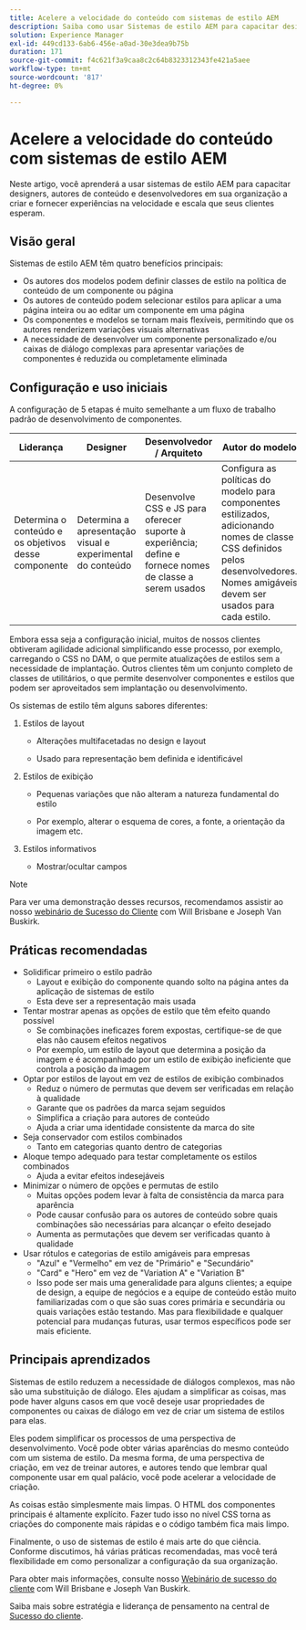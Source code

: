 ```yaml
---
title: Acelere a velocidade do conteúdo com sistemas de estilo AEM
description: Saiba como usar Sistemas de estilo AEM para capacitar designers, autores de conteúdo e desenvolvedores em sua organização a criar e fornecer experiências na velocidade e escala que seus clientes esperam.
solution: Experience Manager
exl-id: 449cd133-6ab6-456e-a0ad-30e3dea9b75b
duration: 171
source-git-commit: f4c621f3a9caa8c2c64b8323312343fe421a5aee
workflow-type: tm+mt
source-wordcount: '817'
ht-degree: 0%

---
```


# Acelere a velocidade do conteúdo com sistemas de estilo AEM

Neste artigo, você aprenderá a usar sistemas de estilo AEM para capacitar designers, autores de conteúdo e desenvolvedores em sua organização a criar e fornecer experiências na velocidade e escala que seus clientes esperam.

## Visão geral

Sistemas de estilo AEM têm quatro benefícios principais:

* Os autores dos modelos podem definir classes de estilo na política de conteúdo de um componente ou página
* Os autores de conteúdo podem selecionar estilos para aplicar a uma página inteira ou ao editar um componente em uma página
* Os componentes e modelos se tornam mais flexíveis, permitindo que os autores renderizem variações visuais alternativas
* A necessidade de desenvolver um componente personalizado e/ou caixas de diálogo complexas para apresentar variações de componentes é reduzida ou completamente eliminada

## Configuração e uso iniciais

A configuração de 5 etapas é muito semelhante a um fluxo de trabalho padrão de desenvolvimento de componentes.

| **Liderança** | **Designer** | **Desenvolvedor / Arquiteto** | **Autor do modelo** | **Autor de conteúdo** |
| --- | --- | --- | --- | --- |
| Determina o conteúdo e os objetivos desse componente | Determina a apresentação visual e experimental do conteúdo | Desenvolve CSS e JS para oferecer suporte à experiência; define e fornece nomes de classe a serem usados | Configura as políticas do modelo para componentes estilizados, adicionando nomes de classe CSS definidos pelos desenvolvedores. Nomes amigáveis devem ser usados para cada estilo. | Ao criar páginas, o aplica estilos conforme necessário para atingir a aparência desejada |

Embora essa seja a configuração inicial, muitos de nossos clientes obtiveram agilidade adicional simplificando esse processo, por exemplo, carregando o CSS no DAM, o que permite atualizações de estilos sem a necessidade de implantação. Outros clientes têm um conjunto completo de classes de utilitários, o que permite desenvolver componentes e estilos que podem ser aproveitados sem implantação ou desenvolvimento.

Os sistemas de estilo têm alguns sabores diferentes:

1. Estilos de layout

   * Alterações multifacetadas no design e layout

   * Usado para representação bem definida e identificável

1. Estilos de exibição
   * Pequenas variações que não alteram a natureza fundamental do estilo

   * Por exemplo, alterar o esquema de cores, a fonte, a orientação da imagem etc.

1. Estilos informativos

   * Mostrar/ocultar campos

>[!NOTE]
>
>Para ver uma demonstração desses recursos, recomendamos assistir ao nosso [webinário de Sucesso do Cliente](https://adobecustomersuccess.adobeconnect.com/pob610c9mffjmp4/) com Will Brisbane e Joseph Van Buskirk.

## Práticas recomendadas

* Solidificar primeiro o estilo padrão
   * Layout e exibição do componente quando solto na página antes da aplicação de sistemas de estilo
   * Esta deve ser a representação mais usada
* Tentar mostrar apenas as opções de estilo que têm efeito quando possível
   * Se combinações ineficazes forem expostas, certifique-se de que elas não causem efeitos negativos
   * Por exemplo, um estilo de layout que determina a posição da imagem e é acompanhado por um estilo de exibição ineficiente que controla a posição da imagem
* Optar por estilos de layout em vez de estilos de exibição combinados
   * Reduz o número de permutas que devem ser verificadas em relação à qualidade
   * Garante que os padrões da marca sejam seguidos
   * Simplifica a criação para autores de conteúdo
   * Ajuda a criar uma identidade consistente da marca do site
* Seja conservador com estilos combinados
   * Tanto em categorias quanto dentro de categorias
* Aloque tempo adequado para testar completamente os estilos combinados
   * Ajuda a evitar efeitos indesejáveis
* Minimizar o número de opções e permutas de estilo
   * Muitas opções podem levar à falta de consistência da marca para aparência
   * Pode causar confusão para os autores de conteúdo sobre quais combinações são necessárias para alcançar o efeito desejado
   * Aumenta as permutações que devem ser verificadas quanto à qualidade
* Usar rótulos e categorias de estilo amigáveis para empresas
   * &quot;Azul&quot; e &quot;Vermelho&quot; em vez de &quot;Primário&quot; e &quot;Secundário&quot;
   * &quot;Card&quot; e &quot;Hero&quot; em vez de &quot;Variation A&quot; e &quot;Variation B&quot;
   * Isso pode ser mais uma generalidade para alguns clientes; a equipe de design, a equipe de negócios e a equipe de conteúdo estão muito familiarizadas com o que são suas cores primária e secundária ou quais variações estão testando. Mas para flexibilidade e qualquer potencial para mudanças futuras, usar termos específicos pode ser mais eficiente.

## Principais aprendizados

Sistemas de estilo reduzem a necessidade de diálogos complexos, mas não são uma substituição de diálogo. Eles ajudam a simplificar as coisas, mas pode haver alguns casos em que você deseje usar propriedades de componentes ou caixas de diálogo em vez de criar um sistema de estilos para elas.

Eles podem simplificar os processos de uma perspectiva de desenvolvimento. Você pode obter várias aparências do mesmo conteúdo com um sistema de estilo. Da mesma forma, de uma perspectiva de criação, em vez de treinar autores, e autores tendo que lembrar qual componente usar em qual palácio, você pode acelerar a velocidade de criação.

As coisas estão simplesmente mais limpas. O HTML dos componentes principais é altamente explícito. Fazer tudo isso no nível CSS torna as criações do componente mais rápidas e o código também fica mais limpo.

Finalmente, o uso de sistemas de estilo é mais arte do que ciência. Conforme discutimos, há várias práticas recomendadas, mas você terá flexibilidade em como personalizar a configuração da sua organização.

Para obter mais informações, consulte nosso [Webinário de sucesso do cliente](https://adobecustomersuccess.adobeconnect.com/pob610c9mffjmp4/) com Will Brisbane e Joseph Van Buskirk.

Saiba mais sobre estratégia e liderança de pensamento na central de [Sucesso do cliente](https://experienceleague.adobe.com/docs/customer-success/customer-success/overview.html).
